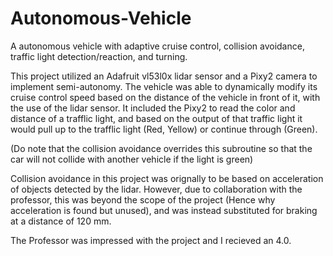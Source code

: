 # Autonomous-Vehicle
A autonomous vehicle with adaptive cruise control, collision avoidance, traffic light detection/reaction, and turning.

This project utilized an Adafruit vl53l0x lidar sensor and a Pixy2 camera to implement semi-autonomy. The vehicle was able to dynamically modify its cruise control speed
based on the distance of the vehicle in front of it, with the use of the lidar sensor. It included the Pixy2 to read the color and distance of a trafflic light, and based
on the output of that traffic light it would pull up to the trafflic light (Red, Yellow) or continue through (Green). 

(Do note that the collision avoidance overrides this subroutine so that the car will not collide with another vehicle if the light is green) 

Collision avoidance in this project was orignally to be based on acceleration of objects detected by the lidar. However, due to collaboration with the professor, this
was beyond the scope of the project (Hence why acceleration is found but unused), and was instead substituted for braking at a distance of 120 mm.

The Professor was impressed with the project and I recieved an 4.0. 
